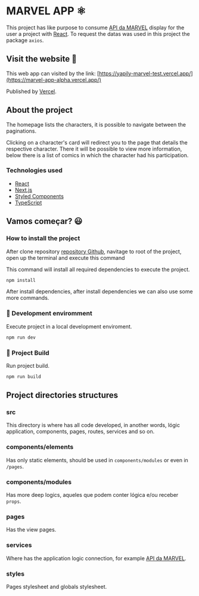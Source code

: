 # MARVEL APP :atom_symbol:
This project has like purpose to consume [API da MARVEL](https://developer.marvel.com/) display for the user a project with [React](https://pt-br.reactjs.org/). To request the datas was used in this project the package ```axios```.

## Visit the website :link:

This web app can visited by the link: [https://yapily-marvel-test.vercel.app/](https://marvel-app-alpha.vercel.app/)

Published by [Vercel](https://vercel.com/).

## About the project 

The homepage lists the characters, it is possible to navigate between the paginations.

Clicking on a character's card will redirect you to the page that details the respective character. There it will be possible to view more information, below there is a list of comics in which the character had his participation.

### Technologies used
- [React](https://pt-br.reactjs.org/)
- [Next.js](https://nextjs.org/)
- [Styled Components](https://styled-components.com/)
- [TypeScript](https://www.typescriptlang.org/)


## Vamos começar? :smiley:
### How to install the project

After clone repository [repository Github](https://github.com/rsperlongo/yapily-marvel-test), navitage to root of the project, open up the terminal and execute this command

This command will install all required dependencies to execute the project.
```BASH
npm install 
```

After install dependencies, after install dependencies we can also use some more commands.

### :construction: Development enviromment 
Execute project in a local development enviroment.
```BASH
npm run dev
```

### :wrench: Project Build
Run project build.
```BASH
npm run build
```

## Project directories structures

### src
This directory is where has all code developed, in another words, lógic application, components, pages, routes, services and so on.

### components/elements
Has only static elements, should be used in ```components/modules``` or even in ```/pages```.

### components/modules
Has more deep logics, aqueles que podem conter lógica e/ou receber ```props```.

### pages
Has the view pages.

### services
Where has the application logic connection, for example [API da MARVEL](https://developer.marvel.com/). 

### styles
Pages stylesheet and globals stylesheet.